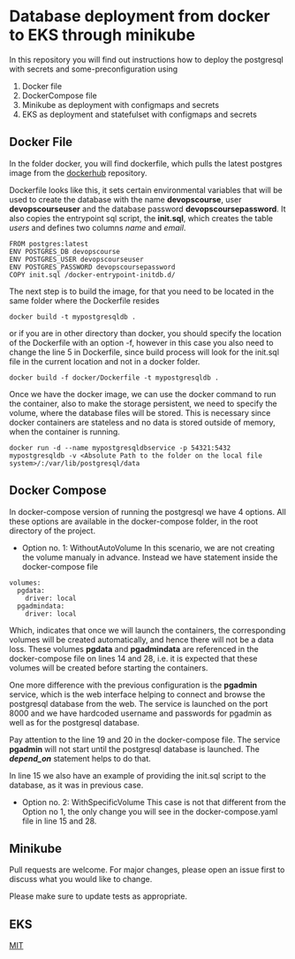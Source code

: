 # Database deployment from docker to EKS through minikube

In this repository you will find out instructions how to deploy the postgresql with secrets and some-preconfiguration using
1. Docker file
2. DockerCompose file
3. Minikube as deployment with configmaps and secrets
4. EKS as deployment and statefulset with configmaps and secrets

## Docker File

In the folder docker, you will find dockerfile, which pulls the latest postgres image from the [dockerhub](https://hub.docker.com/_/postgres) repository.

Dockerfile looks like this, it sets certain environmental variables that will be used to create the database with the name **devopscourse**, user **devopscourseuser** and the database password **devopscoursepassword**. It also copies the entrypoint sql script, the **init.sql**, which creates the table *users* and defines two columns *name* and *email*.

```docker
FROM postgres:latest
ENV POSTGRES_DB devopscourse
ENV POSTGRES_USER devopscourseuser
ENV POSTGRES_PASSWORD devopscoursepassword
COPY init.sql /docker-entrypoint-initdb.d/
```

The next step is to build the image, for that you need to be located in the same folder where the Dockerfile resides

```shell
docker build -t mypostgresqldb .
```

or if you are in other directory than docker, you should specify the location of the Dockerfile with an option -f, however in this case you also need to change the line 5 in Dockerfile, since build process will look for the init.sql file in the current location and not in a docker folder. 

```shell
docker build -f docker/Dockerfile -t mypostgresqldb .
```

Once we have the docker image, we can use the docker command to run the container, also to make the storage persistent, we need to specify the volume, where the database files will be stored. This is necessary since docker containers are stateless and no data is stored outside of memory, when the container is running. 

```shell
docker run -d --name mypostgresqldbservice -p 54321:5432 mypostgresqldb -v <Absolute Path to the folder on the local file system>/:/var/lib/postgresql/data
```
## Docker Compose

In docker-compose version of running the postgresql we have 4 options. All these options are available in the docker-compose folder, in the root directory of the project.

* Option no. 1: WithoutAutoVolume
In this scenario, we are not creating the volume manualy in advance. Instead we have statement inside the docker-compose file

```docker-compose
volumes:
  pgdata:
    driver: local
  pgadmindata:
    driver: local
```
Which, indicates that once we will launch the containers, the corresponding volumes will be created automatically, and hence there will not be a data loss.
These volumes **pgdata** and **pgadmindata** are referenced in the docker-compose file on lines 14 and 28, i.e. it is expected that these volumes will be created before starting the containers. 

One more difference with the previous configuration is the **pgadmin** service, which is the web interface helping to connect and browse the postgresql database from the web. The service is launched on the port 8000 and we have hardcoded username and passwords for pgadmin as well as for the postgresql database.

Pay attention to the line 19 and 20 in the docker-compose file. The service **pgadmin** will not start until the postgresql database is launched. The ***depend_on*** statement helps to do that.

In line 15 we also have an example of providing the init.sql script to the database, as it was in previous case. 

* Option no. 2: WithSpecificVolume
This case is not that different from the Option no 1, the only change you will see in the docker-compose.yaml file in line 15 and 28. 

## Minikube

Pull requests are welcome. For major changes, please open an issue first
to discuss what you would like to change.

Please make sure to update tests as appropriate.

## EKS

[MIT](https://choosealicense.com/licenses/mit/)